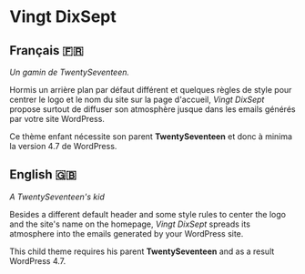 # Vingt DixSept

## Français 🇫🇷
*Un gamin de TwentySeventeen.*

Hormis un arrière plan par défaut différent et quelques règles de style pour centrer le logo et le nom du site sur la page d'accueil, *Vingt DixSept* propose surtout de diffuser son atmosphère jusque dans les emails générés par votre site WordPress.

Ce thème enfant nécessite son parent **TwentySeventeen** et donc à minima la version 4.7 de WordPress.

## English 🇬🇧
*A TwentySeventeen's kid*

Besides a different default header and some style rules to center the logo and the site's name on the homepage, *Vingt DixSept* spreads its atmosphere into the emails generated by your WordPress site.

This child theme requires his parent **TwentySeventeen** and as a result WordPress 4.7.
